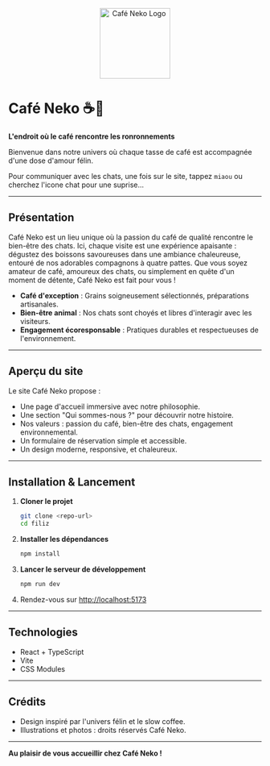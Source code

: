 <p align="center">
  <img src="public/images/logo.svg" alt="Café Neko Logo" width="140" />
</p>

# Café Neko ☕🐾

**L'endroit où le café rencontre les ronronnements**

Bienvenue dans notre univers où chaque tasse de café est accompagnée d'une dose d'amour félin.

Pour communiquer avec les chats, une fois sur le site, tappez `miaou` ou cherchez l'icone chat pour une suprise...

---

## Présentation

Café Neko est un lieu unique où la passion du café de qualité rencontre le bien-être des chats. Ici, chaque visite est une expérience apaisante : dégustez des boissons savoureuses dans une ambiance chaleureuse, entouré de nos adorables compagnons à quatre pattes. Que vous soyez amateur de café, amoureux des chats, ou simplement en quête d'un moment de détente, Café Neko est fait pour vous !

- **Café d'exception** : Grains soigneusement sélectionnés, préparations artisanales.
- **Bien-être animal** : Nos chats sont choyés et libres d'interagir avec les visiteurs.
- **Engagement écoresponsable** : Pratiques durables et respectueuses de l'environnement.

---

## Aperçu du site

Le site Café Neko propose :

- Une page d'accueil immersive avec notre philosophie.
- Une section "Qui sommes-nous ?" pour découvrir notre histoire.
- Nos valeurs : passion du café, bien-être des chats, engagement environnemental.
- Un formulaire de réservation simple et accessible.
- Un design moderne, responsive, et chaleureux.

---

## Installation & Lancement

1. **Cloner le projet**
   ```bash
   git clone <repo-url>
   cd filiz
   ```
2. **Installer les dépendances**
   ```bash
   npm install
   ```
3. **Lancer le serveur de développement**
   ```bash
   npm run dev
   ```
4. Rendez-vous sur [http://localhost:5173](http://localhost:5173)

---

## Technologies

- React + TypeScript
- Vite
- CSS Modules

---

## Crédits

- Design inspiré par l'univers félin et le slow coffee.
- Illustrations et photos : droits réservés Café Neko.

---

**Au plaisir de vous accueillir chez Café Neko !**
